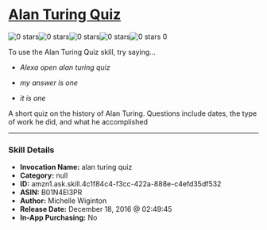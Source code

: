 # [Alan Turing Quiz](http://alexa.amazon.com/#skills/amzn1.ask.skill.4c1f84c4-f3cc-422a-888e-c4efd35df532)
![0 stars](../../images/ic_star_border_black_18dp_1x.png)![0 stars](../../images/ic_star_border_black_18dp_1x.png)![0 stars](../../images/ic_star_border_black_18dp_1x.png)![0 stars](../../images/ic_star_border_black_18dp_1x.png)![0 stars](../../images/ic_star_border_black_18dp_1x.png) 0

To use the Alan Turing Quiz skill, try saying...

* *Alexa open alan turing quiz*

* *my answer is one*

* *it is one*

A short quiz on the history of Alan Turing. Questions include dates, the type of work he did, and what he accomplished

***

### Skill Details

* **Invocation Name:** alan turing quiz
* **Category:** null
* **ID:** amzn1.ask.skill.4c1f84c4-f3cc-422a-888e-c4efd35df532
* **ASIN:** B01N4EI3PR
* **Author:** Michelle Wiginton
* **Release Date:** December 18, 2016 @ 02:49:45
* **In-App Purchasing:** No
